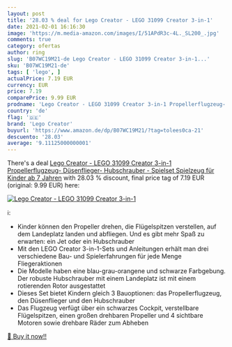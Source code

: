```yaml
---
layout: post
title: '28.03 % deal for Lego Creator - LEGO 31099 Creator 3-in-1'
date: 2021-02-01 16:16:30
image: 'https://m.media-amazon.com/images/I/51APdR3c-4L._SL200_.jpg'
comments: true
category: ofertas
author: ring
slug: 'B07WC19M21-de Lego Creator - LEGO 31099 Creator 3-in-1...'
sku: 'B07WC19M21-de'
tags: [ 'lego', ]
actualPrice: 7.19 EUR
currency: EUR
price: 7.19
comparePrice: 9.99 EUR
prodname: 'Lego Creator - LEGO 31099 Creator 3-in-1 Propellerflugzeug-  Düsenflieger-  Hubschrauber - Spielset  Spielzeug für Kinder ab 7 Jahren'
country: 'de'
flag: '🇩🇪'
brand: 'Lego Creator'
buyurl: 'https://www.amazon.de/dp/B07WC19M21/?tag=tolees0ca-21'
descuento: '28.03'
average: '9.11125000000001'
---
```


There's a deal [Lego Creator - LEGO 31099 Creator 3-in-1 Propellerflugzeug-  Düsenflieger-  Hubschrauber - Spielset  Spielzeug für Kinder ab 7 Jahren](https://www.amazon.de/dp/B07WC19M21/?tag=tolees0ca-21)  with  28.03 % discount, final price tag of  7.19 EUR (original: 9.99 EUR) here:

[![Lego Creator - LEGO 31099 Creator 3-in-1](https://m.media-amazon.com/images/I/51APdR3c-4L._SL200_.jpg)](https://www.amazon.de/dp/B07WC19M21/?tag=tolees0ca-21)

ℹ️:

- Kinder können den Propeller drehen, die Flügelspitzen verstellen, auf dem Landeplatz landen und abfliegen. Und es gibt mehr Spaß zu erwarten: ein Jet oder ein Hubschrauber
- Mit den LEGO Creator 3-in-1-Sets und Anleitungen erhält man drei verschiedene Bau- und Spielerfahrungen für jede Menge Fliegeraktionen
- Die Modelle haben eine blau-grau-orangene und schwarze Farbgebung. Der robuste Hubschrauber mit einem Landeplatz ist mit einem rotierenden Rotor ausgestattet
- Dieses Set bietet Kindern gleich 3 Bauoptionen: das Propellerflugzeug, den Düsenflieger und den Hubschrauber
- Das Flugzeug verfügt über ein schwarzes Cockpit, verstellbare Flügelspitzen, einen großen drehbaren Propeller und 4 sichtbare Motoren sowie drehbare Räder zum Abheben

[🛒 Buy it now!!](https://www.amazon.de/dp/B07WC19M21/?tag=tolees0ca-21)
